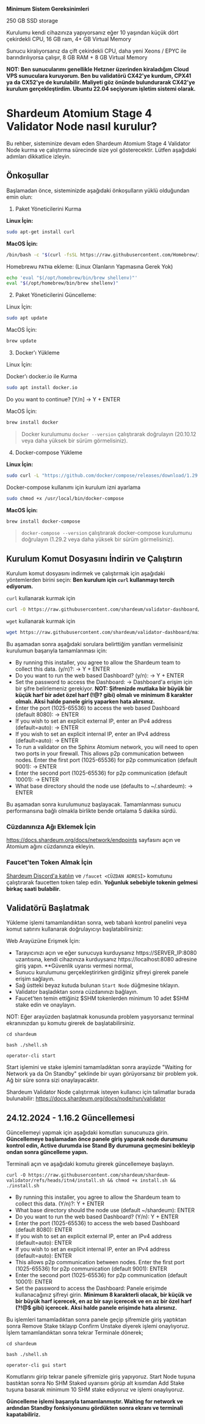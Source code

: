 **Minimum Sistem Gereksinimleri**


250 GB SSD storage

Kurulumu kendi cihazınıza yapıyorsanız eğer 10 yaşından küçük dört çekirdekli CPU, 16 GB ram, 4+ GB Virtual Memory

Sunucu kiralıyorsanız da çift çekirdekli CPU, daha yeni Xeons / EPYC ile barındırılıyorsa çalışır, 8 GB RAM + 8 GB Virtual Memory

**NOT: Ben sunucularımı genellikle Hetzner üzerinden kiraladığım Cloud VPS sunuculara kuruyorum. Ben bu validatörü CX42'ye kurdum, CPX41 ya da CX52'ye de kurulabilir. Maliyeti göz önünde bulundurarak CX42'ye kurulum gerçekleştirdim. Ubuntu 22.04 seçiyorum işletim sistemi olarak.**

# Shardeum Atomium Stage 4 Validator Node nasıl kurulur?

Bu rehber, sisteminize devam eden Shardeum Atomium Stage 4 Validator Node kurma ve çalıştırma sürecinde size yol gösterecektir. Lütfen aşağıdaki adımları dikkatlice izleyin.

## Önkoşullar

Başlamadan önce, sisteminizde aşağıdaki önkoşulların yüklü olduğundan emin olun:

1. Paket Yöneticilerini Kurma

**Linux İçin:**

```bash
sudo apt-get install curl
```

**MacOS İçin:**

```bash
/bin/bash -c "$(curl -fsSL https://raw.githubusercontent.com/Homebrew/install/HEAD/install.sh)"
```

Homebrewu `PATH`a ekleme: (Linux Olanların Yapmasına Gerek Yok)

```bash
echo 'eval "$(/opt/homebrew/bin/brew shellenv)"'
eval "$(/opt/homebrew/bin/brew shellenv)"
```

2. Paket Yöneticilerini Güncelleme:

Linux İçin:

```bash
sudo apt update
```

MacOS İçin:

```bash
brew update
```

3. Docker'ı Yükleme

Linux İçin:

Docker'ı docker.io ile Kurma

```bash
sudo apt install docker.io
```

Do you want to continue? [Y/n] -> Y + ENTER

MacOS İçin:

```bash
brew install docker
```

> Docker kurulumunu `docker --version` çalıştırarak doğrulayın (20.10.12 veya daha yüksek bir sürüm görmelisiniz).

4. Docker-compose Yükleme

**Linux İçin:**

```bash
sudo curl -L "https://github.com/docker/compose/releases/download/1.29.2/docker-compose-$(uname -s)-$(uname -m)" -o /usr/local/bin/docker-compose
```

Docker-compose kullanımı için kurulum izni ayarlama

```bash
sudo chmod +x /usr/local/bin/docker-compose
```

**MacOS İçin:**

```bash
brew install docker-compose
```

> `docker-compose --version` çalıştırarak docker-compose kurulumunu doğrulayın (1.29.2 veya daha yüksek bir sürüm görmelisiniz).

## Kurulum Komut Dosyasını İndirin ve Çalıştırın

Kurulum komut dosyasını indirmek ve çalıştırmak için aşağıdaki yöntemlerden birini seçin: **Ben kurulum için `curl` kullanmayı tercih ediyorum.**

`curl` kullanarak kurmak için

```bash
curl -O https://raw.githubusercontent.com/shardeum/validator-dashboard/main/installer.sh && chmod +x installer.sh && ./installer.sh
```

`wget` kullanarak kurmak için

```bash
wget https://raw.githubusercontent.com/shardeum/validator-dashboard/main/installer.sh && chmod +x installer.sh && ./installer.sh
```

Bu aşamadan sonra aşağıdaki sorulara belirttiğim yanıtları vermelisiniz kurulumun başarıyla tamamlanması için:

- By running this installer, you agree to allow the Shardeum team to collect this data. (y/n)?: -> Y + ENTER
- Do you want to run the web based Dashboard? (y/n): -> Y + ENTER
- Set the password to access the Dashboard: -> Dashboard'a erişim için bir şifre belirlemeniz gerekiyor. **NOT: Şifrenizde mutlaka bir büyük bir küçük harf bir adet özel harf (!@? gibi) olmalı ve minimum 8 karakter olmalı. Aksi halde panele giriş yaparken hata alırsınız.**
- Enter the port (1025-65536) to access the web based Dashboard (default 8080): -> ENTER
- If you wish to set an explicit external IP, enter an IPv4 address (default=auto): -> ENTER
- If you wish to set an explicit internal IP, enter an IPv4 address (default=auto): -> ENTER
- To run a validator on the Sphinx Atomium network, you will need to open two ports in your firewall.
  This allows p2p communication between nodes.
  Enter the first port (1025-65536) for p2p communication (default 9001): -> ENTER
- Enter the second port (1025-65536) for p2p communication (default 10001): -> ENTER
- What base directory should the node use (defaults to ~/.shardeum): -> ENTER

Bu aşamadan sonra kurulumunuz başlayacak. Tamamlanması sunucu performansına bağlı olmakla birlikte bende ortalama 5 dakika sürdü.

### Cüzdanınıza Ağı Eklemek İçin

<https://docs.shardeum.org/docs/network/endpoints> sayfasını açın ve Atomium ağını cüzdanınıza ekleyin.

### Faucet'ten Token Almak İçin

[Shardeum Discord'a katılın](https://discord.gg/shardeum) ve `/faucet <CÜZDAN ADRESİ>` komutunu çalıştırarak faucetten token talep edin. **Yoğunluk sebebiyle tokenin gelmesi birkaç saati bulabilir.**

## Validatörü Başlatmak

Yükleme işlemi tamamlandıktan sonra, web tabanlı kontrol panelini veya komut satırını kullanarak doğrulayıcıyı başlatabilirsiniz:

Web Arayüzüne Erişmek İçin:

- Tarayıcınızı açın ve eğer sunucuya kurduysanız https://SERVER_IP:8080 uzantısına, kendi cihazınıza kurduysanız https://localhost:8080 adresine giriş yapın. **Güvenlik uyarısı vermesi normal, 
- Sunucu kurulumunu gerçekleştirirken girdiğiniz şifreyi girerek panele erişim sağlayın. 
- Sağ üstteki beyaz kutuda bulunan `Start Node` düğmesine tıklayın.
- Validator başladıktan sonra cüzdanınızı bağlayın.
- Faucet'ten temin ettiğiniz $SHM tokenlerden minimum 10 adet $SHM stake edin ve onaylayın.

NOT: Eğer arayüzden başlatmak konusunda problem yaşıyorsanız terminal ekranınızdan şu komutu girerek de başlatabilirsiniz.

``` cd shardeum ```

``` bash ./shell.sh ```

``` operator-cli start ```

Start işlemini ve stake işlemini tamamladıktan sonra arayüzde "Waiting for Network ya da On Standby" şeklinde bir uyarı görüyorsanız bir problem yok. Ağ bir süre sonra sizi onaylayacaktır.

Shardeum Validator Node çalıştırmak isteyen kullanıcı için talimatlar burada bulunabilir: <https://docs.shardeum.org/docs/node/run/validator>

## 24.12.2024 - 1.16.2 Güncellemesi

Güncellemeyi yapmak için aşağıdaki komutları sunucunuza girin. **Güncellemeye başlamadan önce panele giriş yaparak node durumunu kontrol edin, Active  durumda ise Stand By durumuna geçmesini bekleyip ondan sonra güncelleme yapın.**

Terminali açın ve aşağıdaki komutu girerek güncellemeye başlayın.

``` curl -O https://raw.githubusercontent.com/shardeum/shardeum-validator/refs/heads/itn4/install.sh && chmod +x install.sh && ./install.sh ```

- By running this installer, you agree to allow the Shardeum team to collect this data. (Y/n)?: Y + ENTER
- What base directory should the node use (default ~/shardeum): ENTER
- Do you want to run the web based Dashboard? (Y/n): Y + ENTER
- Enter the port (1025-65536) to access the web based Dashboard (default 8080): ENTER
- If you wish to set an explicit external IP, enter an IPv4 address (default=auto): ENTER
- If you wish to set an explicit internal IP, enter an IPv4 address (default=auto): ENTER
- This allows p2p communication between nodes. Enter the first port (1025-65536) for p2p communication (default 9001): ENTER
- Enter the second port (1025-65536) for p2p communication (default 10001): ENTER
- Set the password to access the Dashboard: Panele erişimde kullanacağınız şifreyi girin. **Minimum 8 karakterli olacak, bir küçük ve bir büyük harf içerecek, en az bir sayı içerecek ve en az bir özel harf (?!@$ gibi) içerecek. Aksi halde panele erişimde hata alırsınız.**

Bu işlemleri tamamladıktan sonra panele geçip şifremizle giriş yaptıktan sonra Remove Stake tıklayıp Confirm Unstake diyerek işlemi onaylıyoruz. İşlem tamamlandıktan sonra tekrar Terminale dönerek;

``` cd shardeum ```

``` bash ./shell.sh ```

``` operator-cli gui start ```


Komutlarını girip tekrar panele şifremizle giriş yapıyoruz. Start Node tuşuna bastıktan sonra No SHM Staked uyarısını görüp alt kısımdan Add Stake tuşuna basarak minimum 10 SHM stake ediyoruz ve işlemi onaylıyoruz.

**Güncelleme işlemi başarıyla tamamlanmıştır. Waiting for network ve ardından Standby fonksiyonunu gördükten sonra ekranı ve terminali kapatabiliriz.**





